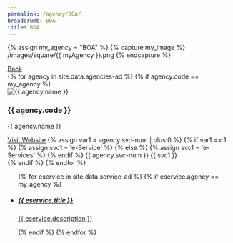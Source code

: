 ```yaml
---
permalink: /agency/BOA/
breadcrumb: BOA
title: BOA
---
```


{% assign my_agency = "BOA" %}
{% capture my_image %}
  /images/square/{{ myAgency }}.png
{% endcapture %}

<div class="agency">
  <div class="controls">
    <span class="back-button"><a href="/all-agencies/">Back</a></span>
   </div>
  
  <div class="agency-header">
    {% for agency in site.data.agencies-ad %}   
      {% if agency.code == my_agency %}
          <div>
            <img src="{{ my_image }}" alt="{{ agency.name }}" />
          </div>
          <div class="agency-details">
            <div class="agency-name">
              <h3>{{ agency.code }}</h3>
              <p>{{ agency.name }}</p>
            </div>
            <div class="agency-meta">
              <a href="{{ agency.website }}">Visit Website</a>
              {% assign var1 = agency.svc-num | plus:0  %}
              {% if var1 == 1 %}
                {% assign svc1 = 'e-Service' %}
              {% else %}
               {% assign svc1 = 'e-Services' %}
              {% endif %}
              <span>{{ agency.svc-num }} {{ svc1 }} </span>
            </div>
          </div> 
      {% endif %}
    {% endfor %}
   </div>
   
  <div class="agency-body">
  <ul>
  {% for eservice in site.data.service-ad %}
    {% if eservice.agency == my_agency %}
    <li class="list-item">
      <a href="{{ eservice.url }}">        
        <div class="list-item-text">
          <h5>{{ eservice.title }}</h5>
          <p>{{ eservice.description }}</p>
        </div>
      </a>
    </li>   
    {% endif %}
    {% endfor %} 
  </ul>
  </div>
 </div>
